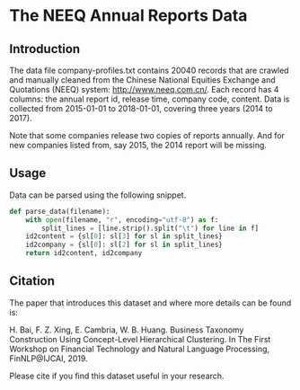 # The NEEQ Annual Reports Data

## Introduction
The data file company-profiles.txt contains 20040 records that are crawled and manually cleaned from the Chinese National Equities Exchange and Quotations (NEEQ) system: http://www.neeq.com.cn/. Each record has 4 columns: the annual report id, release time, company code, content. Data is collected from 2015-01-01 to 2018-01-01, covering three years (2014 to 2017).

Note that some companies release two copies of reports annually. And for new companies listed from, say 2015, the 2014 report will be missing.

## Usage
Data can be parsed using the following snippet.
```python
def parse_data(filename): 
	with open(filename, "r", encoding="utf-8") as f:
		split_lines = [line.strip().split("\t") for line in f]
	id2content = {sl[0]: sl[3] for sl in split_lines}
	id2company = {sl[0]: sl[2] for sl in split_lines}
	return id2content, id2company
```

## Citation
The paper that introduces this dataset and where more details can be found is:

H. Bai, F. Z. Xing, E. Cambria, W. B. Huang. Business Taxonomy Construction Using Concept-Level Hierarchical Clustering. In The First Workshop on Financial Technology and Natural Language Processing, FinNLP@IJCAI, 2019.

Please cite if you find this dataset useful in your research.
